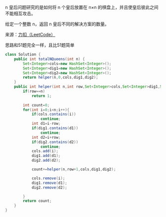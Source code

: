 n 皇后问题研究的是如何将 n 个皇后放置在 n×n 的棋盘上，并且使皇后彼此之间不能相互攻击。

给定一个整数 n，返回 n 皇后不同的解决方案的数量。

来源：[力扣（LeetCode）](https://leetcode-cn.com/problems/n-queens-ii)

思路和51题完全一样，且比51题简单

```java
class Solution {
    public int totalNQueens(int n) {
        Set<Integer>cols=new HashSet<Integer>();
        Set<Integer>dig1=new HashSet<Integer>();
        Set<Integer>dig2=new HashSet<Integer>();
        return helper(n,0,cols,dig1,dig2);
    }
    public int helper(int n,int row,Set<Integer>cols,Set<Integer>dig1,Set<Integer>dig2){
        if(row==n)
            return 1;
        
        int count=0;
        for(int i=0;i<n;i++){
            if(cols.contains(i))
                continue;
            int d1=i-row;
            if(dig1.contains(d1))
                continue;
            int d2=i+row;
            if(dig2.contains(d2))
                continue;
            cols.add(i);
            dig1.add(d1);
            dig2.add(d2);

            count+=helper(n,row+1,cols,dig1,dig2);

            cols.remove(i);
            dig1.remove(d1);
            dig2.remove(d2);

        }
        return count;
    }
}
```
